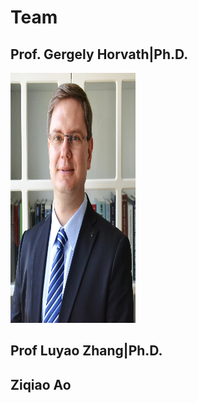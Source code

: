 # Team

## Prof. Gergely Horvath|Ph.D.
<img src="https://github.com/Blockchain-Network-Studies/team/blob/main/headshots/blockchainNetwork.jpg" width="200" height="400" />



## Prof Luyao Zhang|Ph.D.



## Ziqiao Ao
